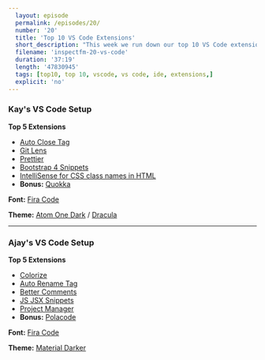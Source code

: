 ```yaml
---
  layout: episode
  permalink: /episodes/20/
  number: '20'
  title: 'Top 10 VS Code Extensions'
  short_description: "This week we run down our top 10 VS Code extensions and discuss a little more about our IDE customisations."
  filename: 'inspectfm-20-vs-code'
  duration: '37:19'
  length: '47830945'
  tags: [top10, top 10, vscode, vs code, ide, extensions,]
  explicit: 'no'
---
```


### Kay's VS Code Setup

**Top 5 Extensions**

- [Auto Close Tag](https://marketplace.visualstudio.com/items?itemName=formulahendry.auto-close-tag)
- [Git Lens](https://marketplace.visualstudio.com/items?itemName=eamodio.gitlens)
- [Prettier](https://marketplace.visualstudio.com/items?itemName=esbenp.prettier-vscode)
- [Bootstrap 4 Snippets](https://marketplace.visualstudio.com/items?itemName=Zaczero.bootstrap-v4-snippets)
- [IntelliSense for CSS class names in HTML](https://marketplace.visualstudio.com/items?itemName=Zignd.html-css-class-completion)
- **Bonus:** [Quokka](https://marketplace.visualstudio.com/items?itemName=WallabyJs.quokka-vscode)

**Font:** [Fira Code](https://github.com/tonsky/FiraCode)

**Theme:** [Atom One Dark](https://marketplace.visualstudio.com/items?itemName=akamud.vscode-theme-onedark) / [Dracula](https://marketplace.visualstudio.com/items?itemName=dracula-theme.theme-dracula)


---

### Ajay's VS Code Setup

**Top 5 Extensions**

- [Colorize](https://marketplace.visualstudio.com/items?itemName=kamikillerto.vscode-colorize)
- [Auto Rename Tag](https://marketplace.visualstudio.com/items?itemName=formulahendry.auto-rename-tag)
- [Better Comments](https://marketplace.visualstudio.com/items?itemName=aaron-bond.better-comments)
- [JS JSX Snippets](https://marketplace.visualstudio.com/items?itemName=skyran.js-jsx-snippets)
- [Project Manager](https://marketplace.visualstudio.com/items?itemName=alefragnani.project-manager)
- **Bonus:** [Polacode](https://marketplace.visualstudio.com/items?itemName=pnp.polacode)

**Font:** [Fira Code](https://github.com/tonsky/FiraCode)

**Theme:** [Material Darker](https://marketplace.visualstudio.com/items?itemName=Equinusocio.vsc-material-theme)

